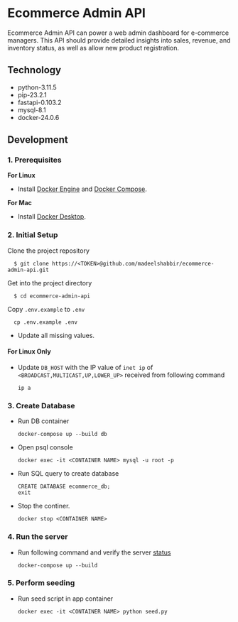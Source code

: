 # Ecommerce Admin API

Ecommerce Admin API can power a web admin dashboard for e-commerce managers. This API should provide detailed insights into sales, revenue, and inventory status, as well as allow new product registration.

## Technology

- python-3.11.5
- pip-23.2.1
- fastapi-0.103.2
- mysql-8.1
- docker-24.0.6

## Development

### 1. Prerequisites

**For Linux**

- Install [Docker Engine](https://docs.docker.com/engine/install) and [Docker Compose](https://docs.docker.com/compose/install/standalone).

**For Mac**

- Install [Docker Desktop](https://docs.docker.com/desktop/install/mac-install/).

### 2. Initial Setup

Clone the project repository

      $ git clone https://<TOKEN>@github.com/madeelshabbir/ecommerce-admin-api.git

Get into the project directory

      $ cd ecommerce-admin-api

Copy `.env.example` to `.env`

      cp .env.example .env

- Update all missing values.

#### For Linux Only

- Update `DB_HOST` with the IP value of `inet ip` of `<BROADCAST,MULTICAST,UP,LOWER_UP>` received from following command

      ip a

### 3. Create Database

- Run DB container

      docker-compose up --build db

- Open psql console

      docker exec -it <CONTAINER NAME> mysql -u root -p

- Run SQL query to create database

      CREATE DATABASE ecommerce_db;
      exit

- Stop the continer.

      docker stop <CONTAINER NAME>

### 4. Run the server

- Run following command and verify the server [status](http:localhost:8000/api/status)

      docker-compose up --build

### 5. Perform seeding

- Run seed script in app container

      docker exec -it <CONTAINER NAME> python seed.py
